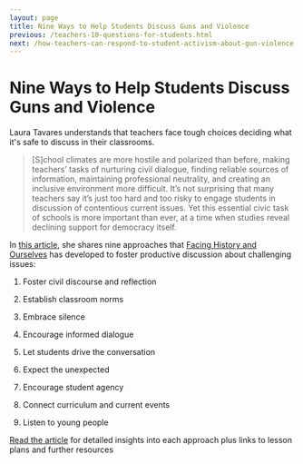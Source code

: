 ```yaml
---
layout: page
title: Nine Ways to Help Students Discuss Guns and Violence
previous: /teachers-10-questions-for-students.html
next: /how-teachers-can-respond-to-student-activism-about-gun-violence.html
---
```


Nine Ways to Help Students Discuss Guns and Violence
=================

Laura Tavares understands that teachers face tough choices deciding what it's safe to discuss in their classrooms.

> [S]chool climates are more hostile and polarized than before, making teachers’ tasks of nurturing civil dialogue, finding reliable sources of information, maintaining professional neutrality, and creating an inclusive environment more difficult. It’s not surprising that many teachers say it’s just too hard and too risky to engage students in discussion of contentious current issues. Yet this essential civic task of schools is more important than ever, at a time when studies reveal declining support for democracy itself.

In [this article](https://greatergood.berkeley.edu/article/item/nine_ways_to_help_students_discuss_guns_and_violence), she shares nine approaches that [Facing History and Ourselves](http://facinghistory.org) has developed to foster productive discussion about challenging issues:

1. Foster civil discourse and reflection

2. Establish classroom norms

3. Embrace silence

4. Encourage informed dialogue

5. Let students drive the conversation

6. Expect the unexpected

7. Encourage student agency

8. Connect curriculum and current events

9. Listen to young people

[Read the article](https://greatergood.berkeley.edu/article/item/nine_ways_to_help_students_discuss_guns_and_violence) for detailed insights into each approach plus links to lesson plans and further resources
